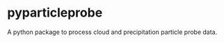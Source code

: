 pyparticleprobe
===============

A python package to process cloud and precipitation particle probe  data.
